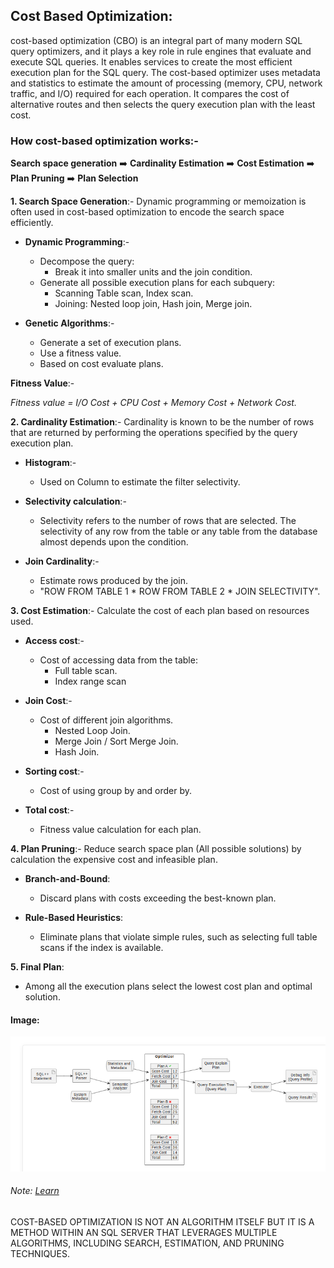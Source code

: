 ## Cost Based Optimization: 
cost-based optimization (CBO) is an integral part of many modern SQL query optimizers, and it plays a key role in rule engines that evaluate and execute SQL queries. It enables services to create the most efficient execution plan for the SQL query. The cost-based optimizer uses metadata and statistics to estimate the amount of processing (memory, CPU, network traffic, and I/O) required for each operation. It compares the cost of alternative routes and then selects the query execution plan with the least cost.

### How cost-based optimization works:-
**Search space generation** ➡️ **Cardinality Estimation** ➡️ **Cost Estimation** ➡️ **Plan Pruning** ➡️ **Plan Selection** 

**1. Search Space Generation**:- Dynamic programming or memoization is often used in cost-based optimization to encode the search space efficiently.

- **Dynamic Programming**:-

  - Decompose the query:
    - Break it into smaller units and the join condition.
  - Generate all possible execution plans for each subquery:
    - Scanning  Table scan, Index scan.
    - Joining: Nested loop join, Hash join, Merge join.

- **Genetic Algorithms**:-

  - Generate a set of execution plans.
  - Use a fitness value.
  - Based on cost evaluate plans.

**Fitness Value**:-

*Fitness value = I/O Cost + CPU Cost + Memory Cost + Network Cost.*

**2. Cardinality Estimation**:- Cardinality is known to be the number of rows that are returned by performing the operations specified by the query execution plan.

- **Histogram**:- 

  - Used on Column to estimate the filter selectivity.

- **Selectivity calculation**:-

   - Selectivity refers to the number of rows that are selected. The selectivity of any row from the table or any table from 
     the database almost depends upon the condition.

- **Join Cardinality**:-

  - Estimate rows produced by the join.
  - "ROW FROM TABLE 1 * ROW FROM TABLE 2 * JOIN SELECTIVITY".

**3. Cost Estimation**:- Calculate the cost of each plan based on resources used.

- **Access cost**:-

   - Cost of accessing data from the table:
     - Full table scan.
     - Index range scan

- **Join Cost**:-

   - Cost of different join algorithms.
     - Nested Loop Join.
     - Merge Join / Sort Merge Join.
     - Hash Join.

- **Sorting cost**:-

  - Cost of using group by and order by.

- **Total cost**:-

  - Fitness value calculation for each plan.
 
**4. Plan Pruning**:- Reduce search space plan (All possible solutions) by calculation the expensive cost and infeasible 
  plan.

- **Branch-and-Bound**:
  - Discard plans with costs exceeding the best-known plan.

- **Rule-Based Heuristics**:
  - Eliminate plans that violate simple rules, such as selecting full table scans if the index is available.

**5. Final Plan**:
  
  - Among all the execution plans select the lowest cost plan and optimal solution.

#### Image:

![alt text](https://github.com/HarshitaShinde0730/Training-Assignment/blob/main/learning%20in%20sql%20/images/Screenshot%20from%202024-12-18%2010-28-34.png)

###### Note: [Learn](https://www.querifylabs.com/blog/what-is-cost-based-optimization)
COST-BASED OPTIMIZATION IS NOT AN ALGORITHM ITSELF BUT IT IS A METHOD WITHIN AN SQL SERVER THAT LEVERAGES MULTIPLE ALGORITHMS, INCLUDING SEARCH, ESTIMATION, AND PRUNING TECHNIQUES.






